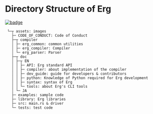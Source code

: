 # Directory Structure of Erg

[![badge](https://img.shields.io/endpoint.svg?url=https%3A%2F%2Fgezf7g7pd5.execute-api.ap-northeast-1.amazonaws.com%2Fdefault%2Fsource_up_to_date%3Fowner%3Derg-lang%26repos%3Derg%26ref%3Dmain%26path%3Ddoc/EN/dev_guide/directories.md%26commit_hash%3D0b54ef3b40923a3480e59b04e8b010b050e3086c)](https://gezf7g7pd5.execute-api.ap-northeast-1.amazonaws.com/default/source_up_to_date?owner=erg-lang&repos=erg&ref=main&path=doc/EN/dev_guide/directories.md&commit_hash=0b54ef3b40923a3480e59b04e8b010b050e3086c)

```console
 └─┬ assets: images
   ├─ CODE_OF_CONDUCT: Code of Conduct
   ├─┬ compiler
   │ ├─ erg_common: common utilities
   │ ├─ erg_compiler: Compiler
   │ └─ erg_parser: Parser
   ├─┬ doc
   │ ├─┬ EN
   │ │ ├─ API: Erg standard API
   │ │ ├─ compiler: about implementation of the compiler
   │ │ ├─ dev_guide: guide for developers & contributors
   │ │ ├─ python: Knowledge of Python required for Erg development
   │ │ ├─ syntax: syntax of Erg
   │ │ └─ tools: about Erg's CLI tools
   │ └─ JA
   ├─ examples: sample code
   ├─ library: Erg libraries
   ├─ src: main.rs & driver
   └─ tests: test code
```
